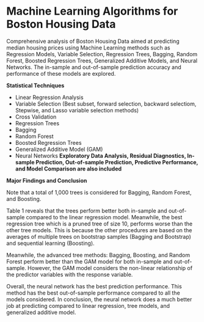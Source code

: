 # Machine Learning Algorithms for Boston Housing Data

Comprehensive analysis of Boston Housing Data aimed at predicting median housing prices using Machine Learning methods such as Regression Models, Variable Selection, Regression Trees, Bagging, Random Forest, Boosted Regression Trees, Generalized Additive Models, and Neural Networks. The in-sample and out-of-sample prediction accuracy and performance of these models are explored.

**Statistical Techniques**

* Linear Regression Analysis
* Variable Selection (Best subset, forward selection, backward selectiom, Stepwise, and Lasso variable selection methods)
* Cross Validation
* Regression Trees
* Bagging
* Random Forest
* Boosted Regression Trees
* Generalized Additive Model (GAM)
* Neural Networks
**Exploratory Data Analysis, Residual Diagnostics, In-sample Prediction, Out-of-sample Prediction, Predictive Performance, and Model Comparison are also included**


**Major Findings and Conclusion**


Note that a total of 1,000 trees is considered for Bagging, Random Forest, and Boosting. 

Table 1 reveals that the trees perform better both in-sample and out-of-sample compared to the linear regression model. Meanwhile, the best regression tree which is a pruned tree of size 10, performs worse than the other tree models. This is because the other procedures are based on the averages of multiple trees on bootstrap samples (Bagging and Bootstrap) and sequential learning (Boosting). 

Meanwhile, the advanced tree methods: Bagging, Boosting, and Random Forest perform better than the GAM model for both in-sample and out-of-sample. However, the GAM model considers the non-linear relationship of the predictor variables with the response variable. 

Overall, the neural network has the best prediction performance. This method has the best out-of-sample performance compared to all the models considered. In conclusion, the neural network does a much better job at predicting compared to linear regression, tree models, and generalized additive model.
